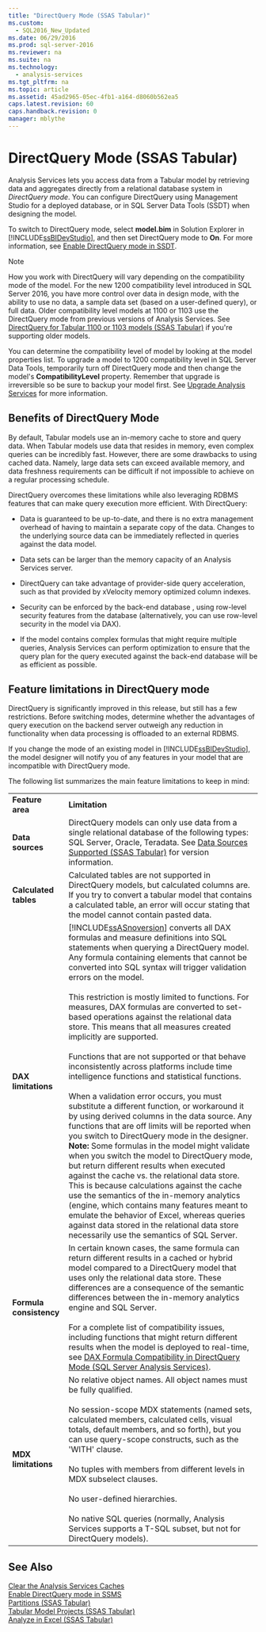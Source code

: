 ```yaml
---
title: "DirectQuery Mode (SSAS Tabular)"
ms.custom: 
  - SQL2016_New_Updated
ms.date: 06/29/2016
ms.prod: sql-server-2016
ms.reviewer: na
ms.suite: na
ms.technology: 
  - analysis-services
ms.tgt_pltfrm: na
ms.topic: article
ms.assetid: 45ad2965-05ec-4fb1-a164-d8060b562ea5
caps.latest.revision: 60
caps.handback.revision: 0
manager: mblythe
---
```

# DirectQuery Mode (SSAS Tabular)
Analysis Services lets you access data from a Tabular model by retrieving data and aggregates directly from a relational database system in *DirectQuery mode*. You can configure DirectQuery using Management Studio for a deployed database, or in SQL Server Data Tools (SSDT) when designing the model.  
  
 To switch to DirectQuery mode, select **model.bim** in Solution Explorer in [!INCLUDE[ssBIDevStudio](../../Topics/TopicNameContainA/tokens/ssBIDevStudio_md.md)], and then set DirectQuery mode to **On**. For more information, see [Enable DirectQuery mode in SSDT](../../Topics/TopicNameNotContainA/Enable-DirectQuery-mode-in-SSDT.md).  
  
> [!NOTE]  
>  How you work with DirectQuery will vary depending on the compatibility mode of the model. For the new 1200 compatibility level introduced in SQL Server 2016, you have more control over data in design mode, with the ability to use no data, a sample data set (based on a user-defined query), or full data. Older compatibility level models at 1100 or 1103 use the DirectQuery mode from previous versions of Analysis Services. See [DirectQuery for Tabular 1100 or 1103 models (SSAS Tabular)](../../Topics/TopicNameNotContainA/DirectQuery-for-Tabular-1100-or-1103-models--SSAS-Tabular-.md) if you're supporting older models.  
>   
>  You can determine the compatibility level of model by looking at the model properties list. To upgrade a model to 1200 compatibility level in SQL Server Data Tools, temporarily turn off DirectQuery mode and then change the model's **CompatibilityLevel** property. Remember that upgrade is irreversible so be sure to backup your model first. See [Upgrade Analysis Services](../../Topics/TopicNameNotContainA/Upgrade-Analysis-Services.md) for more information.  
  
##  <a name="bkmk_Benefits"></a> Benefits of DirectQuery Mode  
 By default, Tabular models use an in-memory cache to store and query data. When Tabular models use data that resides in memory, even complex queries can be incredibly fast. However, there are some drawbacks to using cached data. Namely, large data sets can exceed available memory, and data freshness requirements can be difficult if not impossible to achieve on a regular processing schedule.  
  
 DirectQuery overcomes these limitations while also leveraging RDBMS features that can make query execution more efficient. With DirectQuery:  
  
-   Data is guaranteed to be up-to-date, and there is no extra management overhead of having to maintain a separate copy of the data. Changes to the underlying source data can be immediately reflected in queries against the data model.  
  
-   Data sets can be larger than the memory capacity of an Analysis Services server.  
  
-   DirectQuery can take advantage of provider-side query acceleration, such as that provided by xVelocity memory optimized column indexes.  
  
-   Security can be enforced by the back-end database , using row-level security features from the database (alternatively, you can use row-level security in the model via DAX).  
  
-   If the model contains complex formulas that might require multiple queries, Analysis Services can perform optimization to ensure that the query plan for the query executed against the back-end database will be as efficient as possible.  
  
##  <a name="bkmk_prereq"></a> Feature limitations in  DirectQuery mode  
 DirectQuery is significantly improved in this release, but still has a few restrictions. Before switching modes, determine whether the advantages of query execution on the backend server outweigh any reduction in functionality when data processing is offloaded to an external RDBMS.  
  
 If you change the mode of an existing model in [!INCLUDE[ssBIDevStudio](../../Topics/TopicNameContainA/tokens/ssBIDevStudio_md.md)], the model designer will notify you of any features in your model that are incompatible with DirectQuery mode.  
  
 The following list summarizes the main feature limitations to keep in mind:  
  
|||  
|-|-|  
|**Feature area**|**Limitation**|  
|**Data sources**|DirectQuery models can only use data from a single relational database of the following types: SQL Server, Oracle, Teradata.  See [Data Sources Supported (SSAS Tabular)](../../Topics/TopicNameNotContainA/Data-Sources-Supported--SSAS-Tabular-.md) for version information.|  
|**Calculated tables**|Calculated tables are not supported in DirectQuery models, but calculated columns are. If you try to convert a tabular model that contains a calculated table, an error will occur stating that the model cannot contain pasted data.|  
|**DAX limitations**|[!INCLUDE[ssASnoversion](../../Topics/TopicNameContainA/tokens/ssASnoversion_md.md)] converts all DAX formulas and measure definitions into SQL statements when querying a DirectQuery model. Any formula containing elements that cannot be converted into SQL syntax will trigger validation errors on the model.<br /><br /> This restriction is mostly limited to functions. For measures, DAX formulas are converted to set-based operations against the relational data store. This means that all measures created implicitly are supported.<br /><br /> Functions that are not supported or that behave inconsistently across platforms include time intelligence functions and statistical functions.<br /><br /> When a validation error occurs, you must substitute a different function, or workaround it by using derived columns in the data source.  Any functions that are off limits will be reported when you switch to DirectQuery mode in the designer. **Note:**  Some formulas in the model might validate when you switch the model to DirectQuery mode, but return different results when executed against the cache vs. the relational data store. This is because calculations against the cache use the semantics of the in-memory analytics (engine, which contains many features meant to emulate the behavior of Excel, whereas queries against data stored in the relational data store necessarily use the semantics of SQL Server.|  
|**Formula consistency**|In certain known cases, the same formula can return different results in a cached or hybrid model compared to a DirectQuery model that uses only the relational data store. These differences are a consequence of the semantic differences between the in-memory analytics engine and SQL Server.<br /><br /> For a complete list of compatibility issues, including functions that might return different results when the model is deployed to real-time, see [DAX Formula Compatibility in DirectQuery Mode (SQL Server Analysis Services)](assetId:///981b6a68-434d-4db6-964e-d92f8eb3ee3e).|  
|**MDX limitations**|No relative object names. All object names must be fully qualified.<br /><br /> No session-scope MDX statements (named sets, calculated members, calculated cells, visual totals, default members, and so forth), but you can use query-scope constructs, such as the 'WITH' clause.<br /><br /> No tuples with members from different levels in MDX subselect clauses.<br /><br /> No user-defined hierarchies.<br /><br /> No native SQL queries (normally, Analysis Services supports a T-SQL subset, but not for DirectQuery models).|  
  
## See Also  
 [Clear the Analysis Services Caches](../../Topics/TopicNameNotContainA/Clear-the-Analysis-Services-Caches.md)   
 [Enable DirectQuery mode in SSMS](../../Topics/TopicNameNotContainA/Enable-DirectQuery-mode-in-SSMS.md)   
 [Partitions (SSAS Tabular)](../../Topics/TopicNameNotContainA/Partitions--SSAS-Tabular-.md)   
 [Tabular Model Projects (SSAS Tabular)](../../Topics/TopicNameNotContainA/Tabular-Model-Projects--SSAS-Tabular-.md)   
 [Analyze in Excel (SSAS Tabular)](../../Topics/TopicNameNotContainA/Analyze-in-Excel--SSAS-Tabular-.md)